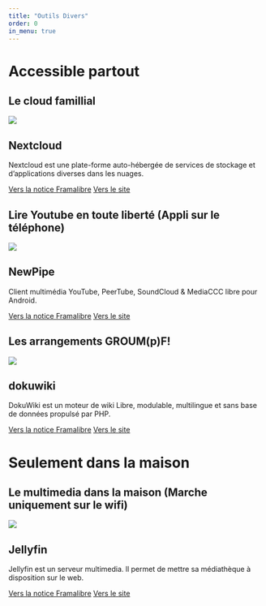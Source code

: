```yaml
---
title: "Outils Divers"
order: 0
in_menu: true
---
```

# Accessible partout

## Le cloud famillial

  <article class="framalibre-notice">
    <div>
      <img src="https://framalibre.org/images/logo/Nextcloud.png">
    </div>
    <div>
      <h2>Nextcloud</h2>
      <p>Nextcloud est une plate-forme auto-hébergée de services de stockage et d’applications diverses dans les nuages.</p>
      <div>
        <a href="https://framalibre.org/notices/nextcloud.html">Vers la notice Framalibre</a>
        <a href="https://cloud.paingrille.fr">Vers le site</a>
      </div>
    </div>
  </article> 

## Lire Youtube en toute liberté (Appli sur le téléphone)


  <article class="framalibre-notice">
    <div>
      <img src="https://framalibre.org/images/logo/NewPipe.png">
    </div>
    <div>
      <h2>NewPipe</h2>
      <p>Client multimédia YouTube, PeerTube, SoundCloud &amp; MediaCCC libre pour Android.</p>
      <div>
        <a href="https://framalibre.org/notices/newpipe.html">Vers la notice Framalibre</a>
        <a href="https://newpipe.schabi.org/">Vers le site</a>
      </div>
    </div>
  </article>

## Les arrangements GROUM(p)F!

  <article class="framalibre-notice">
    <div>
      <img src="https://framalibre.org/images/logo/dokuwiki.png">
    </div>
    <div>
      <h2>dokuwiki</h2>
      <p>DokuWiki est un moteur de wiki Libre, modulable, multilingue et sans base de données propulsé par PHP.</p>
      <div>
        <a href="https://framalibre.org/notices/dokuwiki.html">Vers la notice Framalibre</a>
        <a href="https://wiki.groumpf-legroupe.fr">Vers le site</a>
      </div>
    </div>
  </article>

# Seulement dans la maison

## Le multimedia dans la maison (Marche uniquement sur le wifi)


  <article class="framalibre-notice">
    <div>
      <img src="https://framalibre.org/images/logo/Jellyfin.png">
    </div>
    <div>
      <h2>Jellyfin</h2>
      <p>Jellyfin est un serveur multimedia. ll permet de mettre sa médiathèque à disposition sur le web.</p>
      <div>
        <a href="https://framalibre.org/notices/jellyfin.html">Vers la notice Framalibre</a>
        <a href="http://ticot:8096">Vers le site</a>
      </div>
    </div>
  </article> 